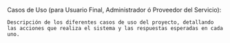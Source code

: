 Casos de Uso (para Usuario Final, Administrador ó Proveedor del Servicio):

    Descripción de los diferentes casos de uso del proyecto, detallando las acciones que realiza el sistema y las respuestas esperadas en cada uno.

